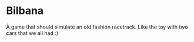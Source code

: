 Bilbana
=======
À game that should simulate an old fashion racetrack. Like the toy with two cars that we all had :)

